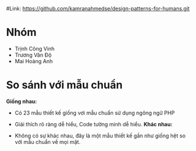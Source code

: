 #Link: https://github.com/kamranahmedse/design-patterns-for-humans.git

# Nhóm

- Trịnh Công Vinh
- Trương Văn Độ
- Mai Hoàng Anh

# So sánh với mẫu chuẩn

**Giống nhau:**

- Có 23 mẫu thiết kế giống vơi mẫu chuẩn sử dụng ngông ngữ PHP
- Giải thích rõ ràng dễ hiểu, Code tường minh dễ hiểu.
**Khác nhau:**

- Không có sự khác nhau, đây là một mẫu thiết kế gần như giống hệt so với mẫu chuẩn về mọi mặt.
